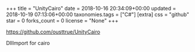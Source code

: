 +++
title = "UnityCairo"
date = 2018-10-16 20:34:09+00:00
updated = 2018-10-19 07:13:06+00:00
taxonomies.tags = ["C#"]
[extra]
css = "github"
star = 0
forks_count = 0
license = "None"
+++

<https://github.com/ousttrue/UnityCairo>

DllImport for cairo
